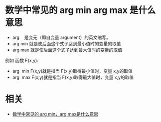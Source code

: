 
# 数学中常见的 arg min arg max 是什么意思

- arg    是变元（即自变量 argument）的英文缩写。
- arg min 就是使后面这个式子达到最小值时的变量的取值
- arg max 就是使后面这个式子达到最大值时的变量的取值

例如 函数 F(x,y):

- arg  min F(x,y)就是指当 F(x,y)取得最小值时，变量 x,y的取值
- arg  max F(x,y)就是指当 F(x,y)取得最大值时，变量 x,y的取值



# 相关

- [数学中常见的 arg min，arg max是什么意思](https://blog.csdn.net/JayMining/article/details/52723759)
